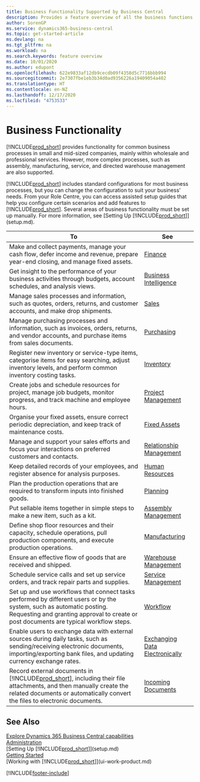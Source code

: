 ```yaml
---
title: Business Functionality Supported by Business Central
description: Provides a feature overview of all the business functions and departments that are supported by application areas, such as Finance, Inventory, and Project Management.
author: SorenGP
ms.service: dynamics365-business-central
ms.topic: get-started-article
ms.devlang: na
ms.tgt_pltfrm: na
ms.workload: na
ms.search.keywords: feature overview
ms.date: 10/01/2020
ms.author: edupont
ms.openlocfilehash: 622e9833af12db9cecdb09f4358d5c7716bbb994
ms.sourcegitcommit: 2e7307fbe1eb3b34d0ad9356226a19409054a402
ms.translationtype: HT
ms.contentlocale: en-NZ
ms.lasthandoff: 12/17/2020
ms.locfileid: "4753533"
---
```

# <a name="business-functionality"></a>Business Functionality
[!INCLUDE[prod_short](includes/prod_short.md)] provides functionality for common business processes in small and mid-sized companies, mainly within wholesale and professional services. However, more complex processes, such as assembly, manufacturing, service, and directed warehouse management are also supported.

[!INCLUDE[prod_short](includes/prod_short.md)] includes standard configurations for most business processes, but you can change the configuration to suit your business' needs. From your Role Centre, you can access assisted setup guides that help you configure certain scenarios and add features to [!INCLUDE[prod_short](includes/prod_short.md)]. Several areas of business functionality must be set up manually. For more information, see [Setting Up [!INCLUDE[prod_short](includes/prod_short.md)]](setup.md).

| To | See |
| --- | --- |
|Make and collect payments, manage your cash flow, defer income and revenue, prepare year-end closing, and manage fixed assets.|[Finance](finance.md)|
|Get insight to the performance of your business activities through budgets, account schedules, and analysis views.|[Business Intelligence](bi.md)|
|Manage sales processes and information, such as quotes, orders, returns, and customer accounts, and make drop shipments.|[Sales](sales-manage-sales.md)|
|Manage purchasing processes and information, such as invoices, orders, returns, and vendor accounts, and purchase items from sales documents. |[Purchasing](purchasing-manage-purchasing.md)|
|Register new inventory or service-type items, categorise items for easy searching, adjust inventory levels, and perform common inventory costing tasks.|[Inventory](inventory-manage-inventory.md)|
|Create jobs and schedule resources for project, manage job budgets, monitor progress, and track machine and employee hours.|[Project Management](projects-manage-projects.md)|
|Organise your fixed assets, ensure correct periodic depreciation, and keep track of maintenance costs.|[Fixed Assets](fa-manage.md)|
|Manage and support your sales efforts and focus your interactions on preferred customers and contacts.|[Relationship Management](marketing-relationship-management.md)|
|Keep detailed records of your employees, and register absence for analysis purposes. |[Human Resources](hr-manage-human-resources.md)|
|Plan the production operations that are required to transform inputs into finished goods.|[Planning](production-planning.md)|
|Put sellable items together in simple steps to make a new item, such as a kit.|[Assembly Management](assembly-assemble-items.md)|
|Define shop floor resources and their capacity, schedule operations, pull production components, and execute production operations.|[Manufacturing](production-manage-manufacturing.md)|
|Ensure an effective flow of goods that are received and shipped.|[Warehouse Management](warehouse-manage-warehouse.md)|
|Schedule service calls and set up service orders, and track repair parts and supplies.|[Service Management](service-service.md)|
|Set up and use workflows that connect tasks performed by different users or by the system, such as automatic posting. Requesting and granting approval to create or post documents are typical workflow steps.|[Workflow](across-workflow.md)|
|Enable users to exchange data with external sources during daily tasks, such as sending/receiving electronic documents, importing/exporting bank files, and updating currency exchange rates.|[Exchanging Data Electronically](across-data-exchange.md)|
|Record external documents in [!INCLUDE[prod_short](includes/prod_short.md)], including their file attachments, and then manually create the related documents or automatically convert the files to electronic documents.|[Incoming Documents](across-income-documents.md)|

## <a name="see-also"></a>See Also

[Explore Dynamics 365 Business Central capabilities](https://dynamics.microsoft.com/business-central/capabilities/)  
[Administration](admin-setup-and-administration.md)  
[Setting Up [!INCLUDE[prod_short](includes/prod_short.md)]](setup.md)  
[Getting Started](product-get-started.md)  
[Working with [!INCLUDE[prod_short](includes/prod_short.md)]](ui-work-product.md)  


[!INCLUDE[footer-include](includes/footer-banner.md)]